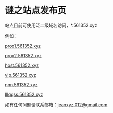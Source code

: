 # 谜之站点发布页

站点目前可使用泛二级域名访问，*.561352.xyz

例如：

[prox1.561352.xyz](https://prox1.561352.xyz)

[prox2.561352.xyz](https://prox2.561352.xyz)

[host.561352.xyz](https://host.561352.xyz)

[vip.561352.xyz](https://vip.561352.xyz)

[nnn.561352.xyz](https://nnn.561352.xyz)

[lllqqss.561352.xyz](https://lllqqss.561352.xyz)

如有任何问题请联系邮箱：jeanxyz.012@gmail.com
